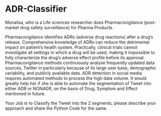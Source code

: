 # ADR-Classifier
Monalisa, who is a Life sciences researcher does Pharmacovigilance (post-market drug safety
surveillance) for Pharma Products.

Pharmacovigilance identifies ADRs (adverse drug reactions) after a drug’s release. Comprehensive
knowledge of ADRs can reduce the detrimental impact on patient’s health system. Practically,
clinical trials cannot investigate all settings in which a drug will be used, making it impossible to fully
characterize the drug’s adverse effect profile before its approval. Pharmacovigilance methods
continuously analyse frequently updated data sources, Twitter in particularly because of its large
user base, demographic variability, and publicly available data.
ADR detection in social media requires automated methods to process the high data volume. It
would greatly help her if she is able to automate the segmentation of Tweet into either ADR or NONADR, on the basis of Drug, Symptom and Effect mentioned in future.

Your Job is to Classify the Tweet into the 2 segments, please describe your approach and share the
Python Code for the same.
